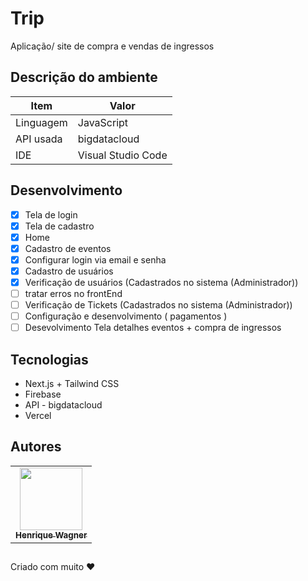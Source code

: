 #  Trip

Aplicação/ site de compra e vendas de ingressos

##  Descrição do ambiente

| Item | Valor |
|-|-|
| Linguagem | JavaScript |
| API usada | bigdatacloud |
| IDE | Visual Studio Code |

##  Desenvolvimento

- [X] Tela de login
- [X] Tela de cadastro
- [X] Home
- [X] Cadastro de eventos
- [X] Configurar login via email e senha
- [X] Cadastro de usuários
- [X] Verificação de usuários (Cadastrados no sistema (Administrador))
- [ ] tratar erros no frontEnd
- [ ] Verificação de Tickets (Cadastrados no sistema (Administrador))
- [ ] Configuração e desenvolvimento ( pagamentos )
- [ ] Desevolvimento Tela detalhes eventos + compra de ingressos

## Tecnologias

* Next.js + Tailwind CSS
* Firebase
* API - bigdatacloud
* Vercel


##  Autores

<table>
  <tr>
    <td align="center"><a href="https://github.com/ikewagner"><img src="https://avatars.githubusercontent.com/u/25329337?v=4?s=100" width="100px;" alt=""/><br /><sub><b>Henrique Wagner</b></sub></a></td>
  </tr>
</table>

## 

Criado com muito ❤️

